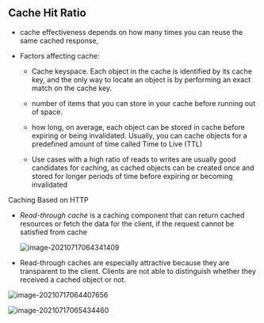 ## Cache Hit Ratio

- cache effectiveness depends on how many times you can reuse the same cached response, 

- Factors affecting cache:

  - Cache keyspace. Each object in the cache is identified by its cache key, and the only way to locate an object is by performing an  exact match on the cache key.
  -  number of items that you can store in your cache before running out of space. 
  - how long, on average, each object can be  stored in cache before expiring or being invalidated. Usually, you can cache objects for a predefined amount of time called Time to  Live (TTL)

  - Use cases with a high ratio of reads to writes are usually good candidates for caching, as cached objects can be created once and stored for longer periods of time before expiring or becoming invalidated

Caching Based on HTTP

- *Read-through cache* is a caching component that can return cached resources or fetch the  data for the client, if the request cannot be satisfied from cache 

  ![image-20210717064341409](C:\Users\sadithya\AppData\Roaming\Typora\typora-user-images\image-20210717064341409.png)

- Read-through caches are especially attractive because they are transparent to the client. Clients are not able to  distinguish whether they received a cached object or not.

![image-20210717064407656](C:\Users\sadithya\AppData\Roaming\Typora\typora-user-images\image-20210717064407656.png)





![image-20210717065434460](C:\Users\sadithya\AppData\Roaming\Typora\typora-user-images\image-20210717065434460.png)








